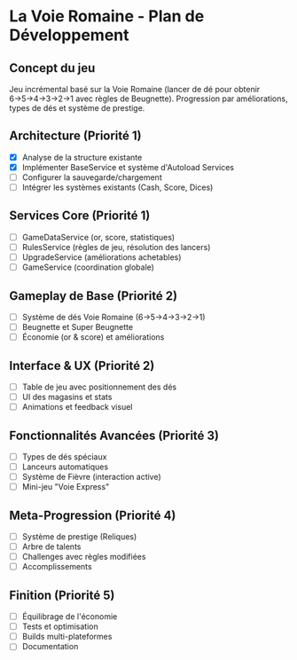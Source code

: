 # La Voie Romaine - Plan de Développement

## Concept du jeu
Jeu incrémental basé sur la Voie Romaine (lancer de dé pour obtenir 6→5→4→3→2→1 avec règles de Beugnette). Progression par améliorations, types de dés et système de prestige.

## Architecture (Priorité 1)
- [x] Analyse de la structure existante
- [x] Implémenter BaseService et système d'Autoload Services
- [ ] Configurer la sauvegarde/chargement
- [ ] Intégrer les systèmes existants (Cash, Score, Dices)

## Services Core (Priorité 1)
- [ ] GameDataService (or, score, statistiques)
- [ ] RulesService (règles de jeu, résolution des lancers)
- [ ] UpgradeService (améliorations achetables)
- [ ] GameService (coordination globale)

## Gameplay de Base (Priorité 2)
- [ ] Système de dés Voie Romaine (6→5→4→3→2→1)
- [ ] Beugnette et Super Beugnette
- [ ] Économie (or & score) et améliorations

## Interface & UX (Priorité 2)
- [ ] Table de jeu avec positionnement des dés
- [ ] UI des magasins et stats
- [ ] Animations et feedback visuel

## Fonctionnalités Avancées (Priorité 3)
- [ ] Types de dés spéciaux
- [ ] Lanceurs automatiques
- [ ] Système de Fièvre (interaction active)
- [ ] Mini-jeu "Voie Express"

## Meta-Progression (Priorité 4)
- [ ] Système de prestige (Reliques)
- [ ] Arbre de talents
- [ ] Challenges avec règles modifiées
- [ ] Accomplissements

## Finition (Priorité 5)
- [ ] Équilibrage de l'économie
- [ ] Tests et optimisation
- [ ] Builds multi-plateformes
- [ ] Documentation